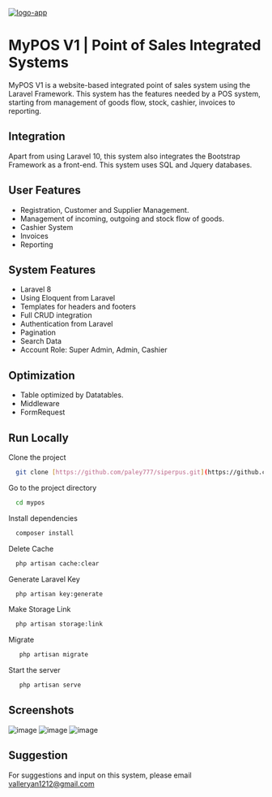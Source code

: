 <a href="https://ibb.co/w79WMN9"><img src="https://i.ibb.co/w79WMN9/logo-app.png" alt="logo-app" border="0"></a>

# MyPOS V1 | Point of Sales Integrated Systems

MyPOS V1 is a website-based integrated point of sales system using the Laravel Framework. This system has the features needed by a POS system, starting from management of goods flow, stock, cashier, invoices to reporting.

## Integration
Apart from using Laravel 10, this system also integrates the Bootstrap Framework as a front-end. This system uses SQL and Jquery databases.

## User Features

- Registration, Customer and Supplier Management.
- Management of incoming, outgoing and stock flow of goods.
- Cashier System
- Invoices
- Reporting
  
## System Features

- Laravel 8
- Using Eloquent from Laravel
- Templates for headers and footers
- Full CRUD integration
- Authentication from Laravel
- Pagination
- Search Data
- Account Role: Super Admin, Admin, Cashier

## Optimization

- Table optimized by Datatables.
- Middleware
- FormRequest

## Run Locally

Clone the project

```bash
  git clone [https://github.com/paley777/siperpus.git](https://github.com/paley777/mypos.git)
```

Go to the project directory

```bash
  cd mypos
```

Install dependencies

```bash
  composer install
```

Delete Cache

```bash
  php artisan cache:clear
```
Generate Laravel Key

```bash
  php artisan key:generate
```
Make Storage Link

```bash
  php artisan storage:link
```
Migrate

```bash
   php artisan migrate
```
Start the server

```bash
   php artisan serve
```

## Screenshots

![image](https://github.com/paley777/mypos/assets/97278264/28f6eed1-2c6c-438f-8eeb-a647c29bc9fc)
![image](https://github.com/paley777/mypos/assets/97278264/4fdc36c5-841c-47e9-ab61-96533c625045)
![image](https://github.com/paley777/mypos/assets/97278264/4c318138-2fbd-46f9-87a8-da683e834624)

## Suggestion
For suggestions and input on this system, please email valleryan1212@gmail.com
